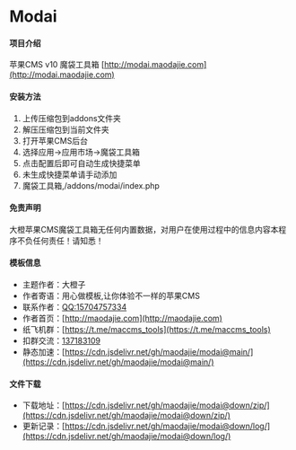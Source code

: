 # Modai

#### 项目介绍
苹果CMS v10 魔袋工具箱 [http://modai.maodajie.com](http://modai.maodajie.com)

#### 安装方法
1. 上传压缩包到addons文件夹
2. 解压压缩包到当前文件夹
3. 打开苹果CMS后台
4. 选择应用->应用市场->魔袋工具箱
5. 点击配置后即可自动生成快捷菜单
6. 未生成快捷菜单请手动添加
7. 魔袋工具箱,/addons/modai/index.php

#### 免责声明
大橙苹果CMS魔袋工具箱无任何内置数据，对用户在使用过程中的信息内容本程序不负任何责任！请知悉！

#### 模板信息
- 主题作者：大橙子
- 作者寄语：用心做模板,让你体验不一样的苹果CMS
- 联系作者：[QQ:15704757334](http://wpa.qq.com/msgrd?v=3&uin=1570457334&site=qq&menu=yes)
- 作者首页：[http://maodajie.com](http://maodajie.com)
- 纸飞机群：[https://t.me/maccms_tools](https://t.me/maccms_tools)
- 扣群交流：[137183109](https://jq.qq.com/?_wv=1027&k=5Cpumac)
- 静态加速：[https://cdn.jsdelivr.net/gh/maodajie/modai@main/](https://cdn.jsdelivr.net/gh/maodajie/modai@main/)

#### 文件下载
- 下载地址：[https://cdn.jsdelivr.net/gh/maodajie/modai@down/zip/](https://cdn.jsdelivr.net/gh/maodajie/modai@down/zip/)
- 更新记录：[https://cdn.jsdelivr.net/gh/maodajie/modai@down/log/](https://cdn.jsdelivr.net/gh/maodajie/modai@down/log/)
